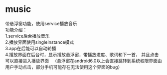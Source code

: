 # music
带悬浮窗功能，使用service播放音乐  
功能介绍：  
1.service后台播放音乐  
2.播放界面使用singleInstance模式  
3.app在后能可以自动轮播  
4.播放界面在后台时，显示播放悬浮窗，带播放进度、歌词和下一首，
并且点击可以直接进入播放界面  
（悬浮窗在android6.0以上会直接跳转到系统权限界面由用户手动点击，部分手机可能存在无法使用这个界面的bug）
